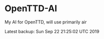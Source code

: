 # OpenTTD-AI
My AI for OpenTTD, will use primarily air

Latest backup: Sun Sep 22 21:25:02 UTC 2019
